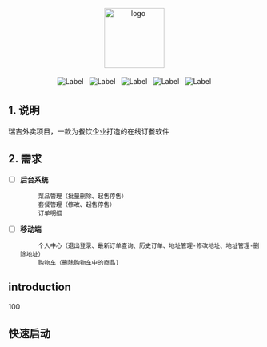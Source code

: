 

<p align="center">
  <a href="https://www.icecmspro.com" target="_blank">
    <img alt="logo" style="height: 120px" src="https://res.cloudinary.com/dxl1idlr5/image/upload/v1700470902/logo_s4maqv.svg"/>
  </a>
</p>  

 <p align="center">
	<img style="padding: 4px;" alt="Label" src="https://img.shields.io/badge/JDK-1.8+-orange">
	<img style="padding: 4px;" alt="Label" src="https://img.shields.io/badge/SpringBoot-2.4.5-brightgreen">
	<img style="padding: 4px;" alt="Label" src="https://img.shields.io/badge/MyBatisPlus-3.4.2-red">
	<img style="padding: 4px;" alt="Label" src="https://img.shields.io/badge/Mysql-8.0+-blue">
    <img style="padding: 4px;" alt="Label" src="https://img.shields.io/badge/Maven-4.0.0-brightgreen">
</p>



## 1. 说明

瑞吉外卖项目，一款为餐饮企业打造的在线订餐软件

## 2. 需求

- [ ] **后台系统**
        
        ​	菜品管理（批量删除、起售停售）
        ​	套餐管理（修改、起售停售）
        ​	订单明细
        
- [ ] **移动端**
        
        ​	个人中心（退出登录、最新订单查询、历史订单、地址管理-修改地址、地址管理-删除地址）
        ​	购物车（删除购物车中的商品)


## introduction
100
## 快速启动

